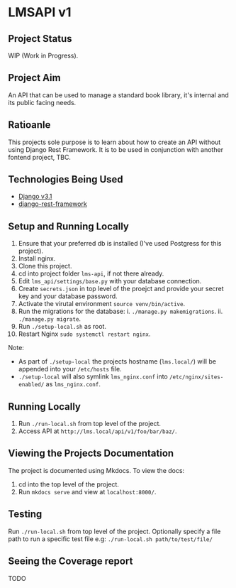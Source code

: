 # LMSAPI v1

## Project Status

WIP (Work in Progress).

## Project Aim

An API that can be used to manage a standard book library, it's internal and its public facing needs.

## Ratioanle

This projects sole purpose is to learn about how to create an API without using Django Rest Framework.
It is to be used in conjunction with another fontend project, TBC.

## Technologies Being Used

* [Django v3.1][1]
* [django-rest-framework][2]

[1]: https://docs.djangoproject.com/en/3.1/
[2]: https://www.django-rest-framework.org/

## Setup and Running Locally

1. Ensure that your preferred db is installed (I've used Postgress for this project).
2. Install nginx.
3. Clone this project.
4. cd into project folder `lms-api`, if not there already.
5. Edit `lms_api/settings/base.py` with your database connection.
6. Create `secrets.json` in top level of the proejct and provide your secret key and your database password.
7. Activate the virutal environment `source venv/bin/active`.
8. Run the migrations for the database:
   i. `./manage.py makemigrations`.
   ii. `./manage.py migrate`.
9. Run `./setup-local.sh` as root.
10. Restart Nginx `sudo systemctl restart nginx`.

Note:

* As part of `./setup-local` the projects hostname (`lms.local/`) will be appended into your `/etc/hosts` file.
* `./setup-local` will also symlink `lms_nginx.conf` into `/etc/nginx/sites-enabled/` as `lms_nginx.conf`.

## Running Locally

1. Run `./run-local.sh` from top level of the project.
2. Access API at `http://lms.local/api/v1/foo/bar/baz/`.

## Viewing the Projects Documentation

The project is documented using Mkdocs.
To view the docs:

1. cd into the top level of the project.
2. Run `mkdocs serve` and view at `localhost:8000/`.

## Testing

Run `./run-local.sh` from top level of the project.
Optionally specify a file path to run a specific test file e.g:
   `./run-local.sh path/to/test/file/`

## Seeing the Coverage report

TODO
